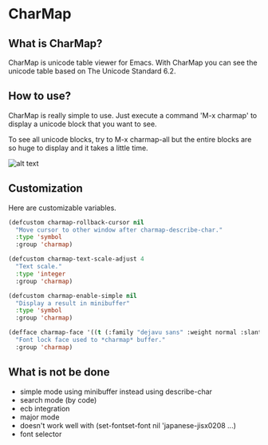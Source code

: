 CharMap
=======

## What is CharMap?

CharMap is unicode table viewer for Emacs.
With CharMap you can see the unicode table based on The Unicode Standard 6.2.

## How to use?

CharMap is really simple to use.
Just execute a command 'M-x charmap' to display a unicode block that you want to see.

To see all unicode blocks, try to M-x charmap-all but the entire blocks are so huge to display
and it takes a little time.

![alt text](https://raw.github.com/lateau/charmap/gh-pages/images/charmap.png "")

## Customization

Here are customizable variables.

```cl
(defcustom charmap-rollback-cursor nil
  "Move cursor to other window after charmap-describe-char."
  :type 'symbol
  :group 'charmap)

(defcustom charmap-text-scale-adjust 4
  "Text scale."
  :type 'integer
  :group 'charmap)

(defcustom charmap-enable-simple nil
  "Display a result in minibuffer"
  :type 'symbol
  :group 'charmap)

(defface charmap-face '((t (:family "dejavu sans" :weight normal :slant normal :underline nil)))
  "Font lock face used to *charmap* buffer."
  :group 'charmap)
```

## What is not be done

* simple mode using minibuffer instead using describe-char
* search mode (by code)
* ecb integration
* major mode
* doesn't work well with (set-fontset-font nil 'japanese-jisx0208 ...)
* font selector
